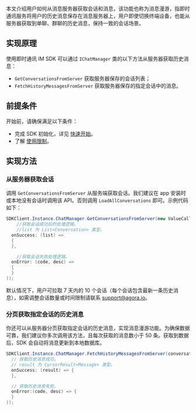 本文介绍用户如何从消息服务器获取会话和消息，该功能也称为消息漫游，指即时通讯服务将用户的历史消息保存在消息服务器上，用户即使切换终端设备，也能从服务器获取到单聊、群聊的历史消息，保持一致的会话场景。

## 实现原理

使用即时通讯 IM SDK 可以通过 `IChatManager` 类的以下方法从服务器获取历史消息：

- `GetConversationsFromServer` 获取服务器保存的会话列表；
- `FetchHistoryMessagesFromServer` 获取服务器保存的指定会话中的消息。

## 前提条件

开始前，请确保满足以下条件：

- 完成 SDK 初始化，详见 [快速开始](./agora_chat_get_started_unity)。
- 了解 [使用限制](./agora_chat_limitation)。

## 实现方法

### 从服务器获取会话

调用 `GetConversationsFromServer` 从服务端获取会话。我们建议在 app 安装时或本地没有会话时调用该 API。否则调用 `LoadAllConversations` 即可。示例代码如下：

```C#
SDKClient.Instance.ChatManager.GetConversationsFromServer(new ValueCallBack<List<Conversation>>(
    //获取会话成功后的处理逻辑。
    //list 为 List<Conversation> 类型。
  onSuccess: (list) =>
  {
  },

    //获取会话失败处理逻辑。
  onError: (code, desc) =>
  {
  }
));
```

默认情况下，用户可拉取 7 天内的 10 个会话（每个会话包含最新一条历史消息），如需调整会话数量或时间限制请联系 [support@agora.io](mailto:support@agora.io)。

### 分页获取指定会话的历史消息

你还可以从服务器分页获取指定会话的历史消息，实现消息漫游功能。为确保数据可靠，我们建议你多次调用该方法，且每次获取的消息数小于 50 条。获取到数据后，SDK 会自动将消息更新到本地数据库。

```C#
SDKClient.Instance.ChatManager.FetchHistoryMessagesFromServer(conversationId, type, startId, pageSize, new ValueCallBack<CursorResult<Message>>(
  // 获取历史消息成功。
  // result 为 CursorResult<Message> 类型。
  onSuccess: (result) => {
  },

  // 获取历史消息失败。
  onError:(code, desc) => {
  }
));
```